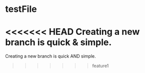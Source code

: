 testFile
========
<<<<<<< HEAD
Creating a new branch is quick & simple.
=======
Creating a new branch is quick AND simple.
>>>>>>> feature1
